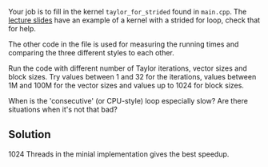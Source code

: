 Your job is to fill in the kernel `taylor_for_strided` found in `main.cpp`.
The [lecture slides](https://csc-training.github.io/summerschool/html/gpu/02-kernels.html#/kernel-example-axpy-revisited) have an example of a kernel with a strided for loop, check that for help.

The other code in the file is used for measuring the running times and comparing the three different styles to each other.

Run the code with different number of Taylor iterations, vector sizes and block sizes.
Try values between 1 and 32 for the iterations, values between 1M and 100M for the vector sizes and values up to 1024
for block sizes.

When is the 'consecutive' (or CPU-style) loop especially slow?
Are there situations when it's not that bad?

## Solution
1024 Threads in the minial implementation gives the best speedup.
